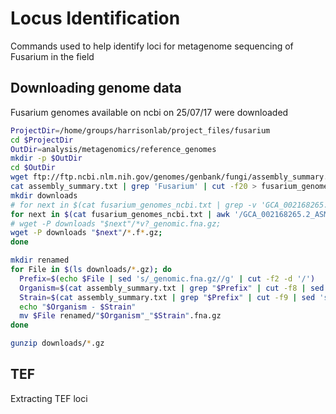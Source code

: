 # Locus Identification

Commands used to help identify loci for metagenome sequencing of Fusarium in the field



## Downloading genome data

Fusarium genomes available on ncbi on 25/07/17 were downloaded

```bash
ProjectDir=/home/groups/harrisonlab/project_files/fusarium
cd $ProjectDir
OutDir=analysis/metagenomics/reference_genomes
mkdir -p $OutDir
cd $OutDir
wget ftp://ftp.ncbi.nlm.nih.gov/genomes/genbank/fungi/assembly_summary.txt
cat assembly_summary.txt | grep 'Fusarium' | cut -f20 > fusarium_genomes_ncbi.txt
mkdir downloads
# for next in $(cat fusarium_genomes_ncbi.txt | grep -v 'GCA_002168265.2_ASM216826v2'); do
for next in $(cat fusarium_genomes_ncbi.txt | awk '/GCA_002168265.2_ASM216826v2/{y=1;next}y'); do
# wget -P downloads "$next"/*v?_genomic.fna.gz;
wget -P downloads "$next"/*.f*.gz;
done

mkdir renamed
for File in $(ls downloads/*.gz); do
  Prefix=$(echo $File | sed 's/_genomic.fna.gz//g' | cut -f2 -d '/')
  Organism=$(cat assembly_summary.txt | grep "$Prefix" | cut -f8 | sed 's/ /_/g')
  Strain=$(cat assembly_summary.txt | grep "$Prefix" | cut -f9 | sed 's/strain=//g' | sed 's/ /_/g')
  echo "$Organism - $Strain"
  mv $File renamed/"$Organism"_"$Strain".fna.gz
done

gunzip downloads/*.gz

```



## TEF

Extracting TEF loci
